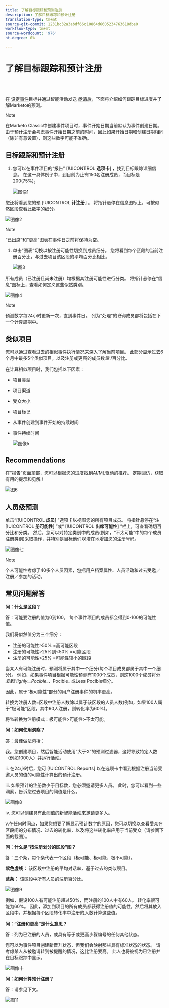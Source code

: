 ```yaml
---
title: 了解目标跟踪和预测注册
description: 了解目标跟踪和预计注册
translation-type: tm+mt
source-git-commit: 1231bc32a3abdf66c10864d6605234763618dbe0
workflow-type: tm+mt
source-wordcount: '976'
ht-degree: 0%

---
```



# 了解目标跟踪和预计注册

<br> 

在 [设定事件](/help/sky/setting-event-goals.md)目标并通过智能活动发送 [邀请后](/help/sky/create-a-smart-campaign.md)，下面将介绍如何跟踪目标进度并了解Marketo的预测。

>[!NOTE]
>
>在Marketo Classic中创建事件项目时，事件开始日期当前默认为事件创建日期。 由于预计注册会考虑事件开始日期之前的时间，因此如果开始日期和创建日期相同（除非有意设置），则这些数字可能不准确。

## 目标跟踪和预计注册

1. 您可以在事件项目的“报告” [!UICONTROL **选项卡**] ，找到目标跟踪详细信息。 在这一具体例子中，到目前为止有150名注册成员，而目标是200(75%)。

   ![图像1](/help/sky/assets/predictive-audiences/understanding-goal-tracking-and-projected-registrations/understanding-goal-tracking-and-projected-registrations-1.png)

您还将看到您的预 [!UICONTROL **计注册**] 。 将指针悬停在信息图标上，可按似然区段查看此数字的细分。

![图像2](/help/sky/assets/predictive-audiences/understanding-goal-tracking-and-projected-registrations/understanding-goal-tracking-and-projected-registrations-2.png)

>[!NOTE]
>
>“已出席”和“更高”图表在事件日之前将保持为空。

1. 单击“图表”切换以按注册可能性切换到成员细分。 您将看到每个区段的当前注册百分比，与过去项目该区段的平均百分比相比。

   ![图3](/help/sky/assets/predictive-audiences/understanding-goal-tracking-and-projected-registrations/understanding-goal-tracking-and-projected-registrations-3.png)

所有成员（已注册且尚未注册）均根据其注册可能性进行分类。 将指针悬停在“信息”图标上，查看如何定义这些似然类别。

![图像4](/help/sky/assets/predictive-audiences/understanding-goal-tracking-and-projected-registrations/understanding-goal-tracking-and-projected-registrations-4.png)

>[!NOTE]
>
>预测数字每24小时更新一次，直到事件日。 列为“处理”的&#x200B;_任何_&#x200B;成员都将包括在下一个计算周期中。

## 类似项目

您可以通过查看过去的相似事件执行情况来深入了解当前项目。 此部分显示过去6个月中最多5个类似项目，以及注册或更高的成员数&#x200B;_量_ /百分比。

在计算相似项目时，我们包括以下因素：

* 项目类型
* 项目渠道
* 受众大小
* 项目标记
* 从事件创建到事件开始的持续时间
* 事件持续时间

   ![图像5](/help/sky/assets/predictive-audiences/understanding-goal-tracking-and-projected-registrations/understanding-goal-tracking-and-projected-registrations-5.png)

## Recommendations

在“报告”页面顶部，您可以根据您的进度找到AI/ML驱动的推荐。 定期回访，获取有用的提示和见解！

![图6](/help/sky/assets/predictive-audiences/understanding-goal-tracking-and-projected-registrations/understanding-goal-tracking-and-projected-registrations-6.png)

## 人员级预测

单击“[!UICONTROL **成员**] ”选项卡以视图您的所有项目成员。 将指针悬停在“注 [!UICONTROL **册可能性**] ”或“ [!UICONTROL **出席可能性**] ”栏上，可查看确切百分比和分类。 然后，您可以对特定类别中的成员(例如，“不太可能”中的每个成员注册类别)采取操作，并特别是目标他们以潜在地增加您的注册号码。

![图像七](/help/sky/assets/predictive-audiences/understanding-goal-tracking-and-projected-registrations/understanding-goal-tracking-and-projected-registrations-7.png)

>[!NOTE]
>
>个人可能性考虑了40多个人员因素，包括用户档案属性、人员活动和过去受邀／注册／参加的活动。

## 常见问题解答

**问：什么是区段？**

答：可能要注册的值为0到100。 每个事件项目的成员都会得到0-100的可能性值。

我们将似然值分为三个细分：

* 注册的可能性>50% =高可能区段
* 注册的可能性>25%到&lt;50% =可能区段
* 注册的可能性&lt;25% =可能性较小的区段

当某人有可能注册时，预测将属于其中一个细分(每个项目成员都属于其中一个细分)。 例如，如果事件项目根据可能性预测有1000个成员，则这1000个成员将分 _发到Highly__Pocible__、Pocible_ 或Less Pocible细分。

因此，属于“极可能性”部分的用户注册事件的机率更高。

转换为注册人数=区段中注册人数除以属于该区段的人员人数(例如，如果100人属于“极可能”区段，其中60人注册，则转化率为60%)。

将%转换为注册模式：极可能性>可能性>不太可能。

**问：如何使用洞察？**

答：最佳做法包括：

我。您创建项目，然后智能活动使用“大于X”的预测过滤器，这将导致特定人数（例如1000人）并运行活动。

ii. 在24小时后，您可 [!UICONTROL Reports] 以在选项卡中看到根据注册当前受邀人员的值的可能性计算出的预计注册。

iii. 如果预计的注册数少于目标数，您必须邀请更多人员。 此时，您可以看到一些洞察，告诉您过去项目的阈值是什么。

![图像8](/help/sky/assets/predictive-audiences/understanding-goal-tracking-and-projected-registrations/understanding-goal-tracking-and-projected-registrations-8.png)

iv. 您可以创建具有此阈值的新智能活动来邀请更多人。

v.在任何时间点，如果您想要了解显示预计数字的原因，您可以切换以查看受众在区段间的分布情况、过去的转化率，以及将这些转化率应用于当前受众（请参阅下面的截图）。

**问：什么是“按注册划分的区段”图？**

答：三个条，每个条代表一个区段（极可能、极可能、极不可能）。

**紫色虚线：** 该区段中注册的平均对话率，基于过去的类似项目。

**蓝条：** 该区段中所有人员的注册百分比。

![图像9](/help/sky/assets/predictive-audiences/understanding-goal-tracking-and-projected-registrations/understanding-goal-tracking-and-projected-registrations-9.png)

例如，假设100人有可能注册超过50%，而注册的100人中有60人。 转化率很可能为60%。 因此，添加到项目的所有成员都获得注册值的可能性，然后将其放入区段中，并根据每个区段转化率中注册的人数计算这些值。

**问：“注册和更高”是什么意思？**

答：列为已注册的人员，或具有等于或更高步骤编号的任何其他状态。

您可以为事件项目创建新晋升状态，但我们会映射那些具有标准状态的状态。 请考虑某人从被邀请转到被提醒的情况，这比注册要高。 此人也将被视为已注册并在目标跟踪中显示。

![图像十](/help/sky/assets/predictive-audiences/understanding-goal-tracking-and-projected-registrations/understanding-goal-tracking-and-projected-registrations-10.png)

**问：如何计算预计注册？**

答：请参见下文。

![图11](/help/sky/assets/predictive-audiences/understanding-goal-tracking-and-projected-registrations/understanding-goal-tracking-and-projected-registrations-11.png)
